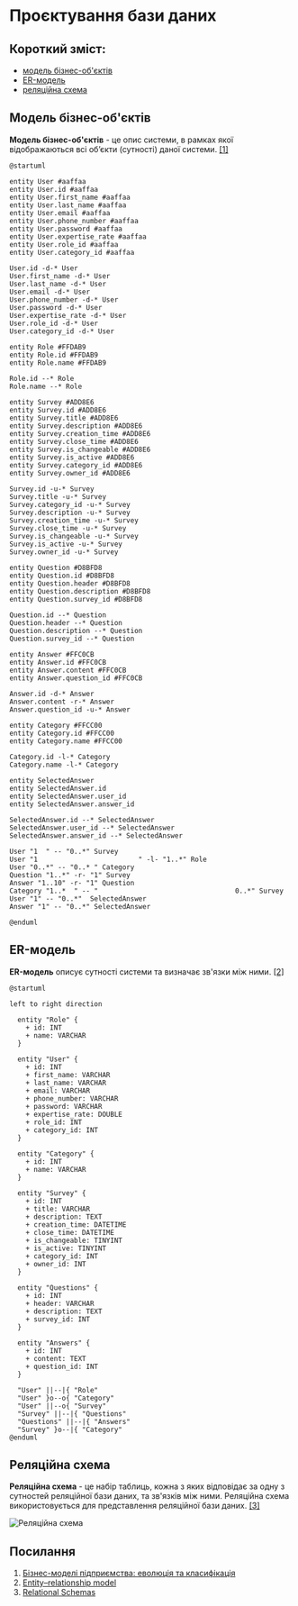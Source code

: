 # Проєктування бази даних

## Короткий зміст: 
- [модель бізнес-об'єктів](#BusinessObjectsModel)
- [ER-модель](#ERModel)
- [реляційна схема](#RelationalSchema)

 
<span id="BusinessObjectsModel"></span>
## Модель бізнес-об'єктів
**Модель бізнес-об'єктів** - це опис системи, в рамках якої відображаються всі об’єкти (сутності) даної системи. [[1]](https://economyandsociety.in.ua/journals/7_ukr/82.pdf)

```plantuml
@startuml

entity User #aaffaa
entity User.id #aaffaa
entity User.first_name #aaffaa
entity User.last_name #aaffaa
entity User.email #aaffaa
entity User.phone_number #aaffaa
entity User.password #aaffaa
entity User.expertise_rate #aaffaa
entity User.role_id #aaffaa
entity User.category_id #aaffaa

User.id -d-* User 
User.first_name -d-* User
User.last_name -d-* User
User.email -d-* User
User.phone_number -d-* User
User.password -d-* User
User.expertise_rate -d-* User
User.role_id -d-* User
User.category_id -d-* User

entity Role #FFDAB9
entity Role.id #FFDAB9
entity Role.name #FFDAB9

Role.id --* Role
Role.name --* Role

entity Survey #ADD8E6
entity Survey.id #ADD8E6
entity Survey.title #ADD8E6
entity Survey.description #ADD8E6
entity Survey.creation_time #ADD8E6
entity Survey.close_time #ADD8E6
entity Survey.is_changeable #ADD8E6
entity Survey.is_active #ADD8E6
entity Survey.category_id #ADD8E6
entity Survey.owner_id #ADD8E6

Survey.id -u-* Survey
Survey.title -u-* Survey
Survey.category_id -u-* Survey
Survey.description -u-* Survey
Survey.creation_time -u-* Survey
Survey.close_time -u-* Survey
Survey.is_changeable -u-* Survey
Survey.is_active -u-* Survey
Survey.owner_id -u-* Survey

entity Question #D8BFD8
entity Question.id #D8BFD8
entity Question.header #D8BFD8
entity Question.description #D8BFD8
entity Question.survey_id #D8BFD8

Question.id --* Question
Question.header --* Question
Question.description --* Question
Question.survey_id --* Question

entity Answer #FFC0CB
entity Answer.id #FFC0CB
entity Answer.content #FFC0CB
entity Answer.question_id #FFC0CB

Answer.id -d-* Answer 
Answer.content -r-* Answer
Answer.question_id -u-* Answer

entity Category #FFCC00
entity Category.id #FFCC00
entity Category.name #FFCC00

Category.id -l-* Category
Category.name -l-* Category

entity SelectedAnswer
entity SelectedAnswer.id
entity SelectedAnswer.user_id
entity SelectedAnswer.answer_id

SelectedAnswer.id --* SelectedAnswer
SelectedAnswer.user_id --* SelectedAnswer
SelectedAnswer.answer_id --* SelectedAnswer

User "1  " -- "0..*" Survey
User "1                         " -l- "1..*" Role
User "0..*" -- "0..* " Category
Question "1..*" -r- "1" Survey
Answer "1..10" -r- "1" Question
Category "1..*  " -- "                                  0..*" Survey
User "1" -- "0..*"  SelectedAnswer
Answer "1" -- "0..*" SelectedAnswer

@enduml
```
<span id="ERModel"></span>
## ER-модель
**ER-модель** описує сутності системи та визначає зв'язки між ними. [[2]](https://en.wikipedia.org/wiki/Entity%E2%80%93relationship_model)

```plantuml
@startuml

left to right direction
  
  entity "Role" {
    + id: INT
    + name: VARCHAR
  }
  
  entity "User" {
    + id: INT 
    + first_name: VARCHAR
    + last_name: VARCHAR
    + email: VARCHAR
    + phone_number: VARCHAR
    + password: VARCHAR
    + expertise_rate: DOUBLE
    + role_id: INT
    + category_id: INT
  }
  
  entity "Category" {
    + id: INT
    + name: VARCHAR
  }
  
  entity "Survey" {
    + id: INT
    + title: VARCHAR
    + description: TEXT
    + creation_time: DATETIME 
    + close_time: DATETIME
    + is_changeable: TINYINT
    + is_active: TINYINT
    + category_id: INT 
    + owner_id: INT
  }
  
  entity "Questions" {
    + id: INT
    + header: VARCHAR
    + description: TEXT
    + survey_id: INT
  }
  
  entity "Answers" {
    + id: INT
    + content: TEXT
    + question_id: INT
  }
  
  "User" ||--|{ "Role"
  "User" }o--o{ "Category"
  "User" ||--o{ "Survey"
  "Survey" ||--|{ "Questions"
  "Questions" ||--|{ "Answers"
  "Survey" }o--|{ "Category"
@enduml
```

<span id="RelationalSchema"></span>
## Реляційна схема
**Реляційна схема** - це набір таблиць, кожна з яких відповідає за одну з сутностей реляційної бази даних, та зв'язків між ними. Реляційна схема використовується для представлення реляційної бази даних. [[3]](https://www.sciencedirect.com/topics/computer-science/relational-schema#:~:text=A%20relational%20schema%20is%20a,applications%20belong%20to%20one%20schema.)

![Реляційна схема](https://github.com/user-attachments/assets/9b6d65f1-b248-401d-8b84-e6596b406229)


## Посилання
1. [Бізнес-моделі підприємства: еволюція та класифікація](https://economyandsociety.in.ua/journals/7_ukr/82.pdf)
2. [Entity–relationship model](https://en.wikipedia.org/wiki/Entity%E2%80%93relationship_model)
3. [Relational Schemas](https://www.sciencedirect.com/topics/computer-science/relational-schema#:~:text=A%20relational%20schema%20is%20a,applications%20belong%20to%20one%20schema.)
